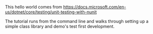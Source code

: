 This hello world comes from 
https://docs.microsoft.com/en-us/dotnet/core/testing/unit-testing-with-nunit

The tutorial runs from the command line and walks through setting up a simple class library and demo's test first development.